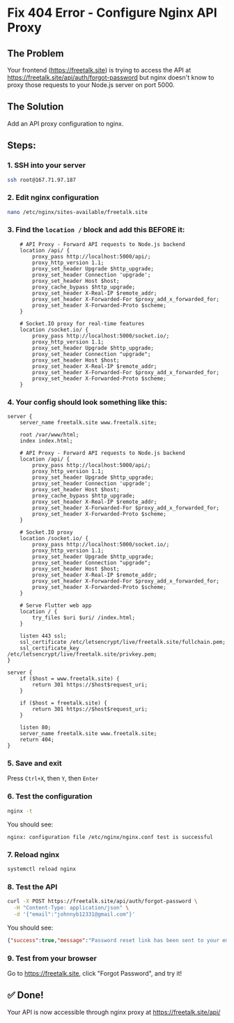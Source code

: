 # Fix 404 Error - Configure Nginx API Proxy

## The Problem
Your frontend (https://freetalk.site) is trying to access the API at https://freetalk.site/api/auth/forgot-password
but nginx doesn't know to proxy those requests to your Node.js server on port 5000.

## The Solution
Add an API proxy configuration to nginx.

## Steps:

### 1. SSH into your server
```bash
ssh root@167.71.97.187
```

### 2. Edit nginx configuration
```bash
nano /etc/nginx/sites-available/freetalk.site
```

### 3. Find the `location /` block and add this BEFORE it:

```nginx
    # API Proxy - Forward API requests to Node.js backend
    location /api/ {
        proxy_pass http://localhost:5000/api/;
        proxy_http_version 1.1;
        proxy_set_header Upgrade $http_upgrade;
        proxy_set_header Connection 'upgrade';
        proxy_set_header Host $host;
        proxy_cache_bypass $http_upgrade;
        proxy_set_header X-Real-IP $remote_addr;
        proxy_set_header X-Forwarded-For $proxy_add_x_forwarded_for;
        proxy_set_header X-Forwarded-Proto $scheme;
    }

    # Socket.IO proxy for real-time features
    location /socket.io/ {
        proxy_pass http://localhost:5000/socket.io/;
        proxy_http_version 1.1;
        proxy_set_header Upgrade $http_upgrade;
        proxy_set_header Connection "upgrade";
        proxy_set_header Host $host;
        proxy_set_header X-Real-IP $remote_addr;
        proxy_set_header X-Forwarded-For $proxy_add_x_forwarded_for;
        proxy_set_header X-Forwarded-Proto $scheme;
    }
```

### 4. Your config should look something like this:

```nginx
server {
    server_name freetalk.site www.freetalk.site;

    root /var/www/html;
    index index.html;

    # API Proxy - Forward API requests to Node.js backend
    location /api/ {
        proxy_pass http://localhost:5000/api/;
        proxy_http_version 1.1;
        proxy_set_header Upgrade $http_upgrade;
        proxy_set_header Connection 'upgrade';
        proxy_set_header Host $host;
        proxy_cache_bypass $http_upgrade;
        proxy_set_header X-Real-IP $remote_addr;
        proxy_set_header X-Forwarded-For $proxy_add_x_forwarded_for;
        proxy_set_header X-Forwarded-Proto $scheme;
    }

    # Socket.IO proxy
    location /socket.io/ {
        proxy_pass http://localhost:5000/socket.io/;
        proxy_http_version 1.1;
        proxy_set_header Upgrade $http_upgrade;
        proxy_set_header Connection "upgrade";
        proxy_set_header Host $host;
        proxy_set_header X-Real-IP $remote_addr;
        proxy_set_header X-Forwarded-For $proxy_add_x_forwarded_for;
        proxy_set_header X-Forwarded-Proto $scheme;
    }

    # Serve Flutter web app
    location / {
        try_files $uri $uri/ /index.html;
    }

    listen 443 ssl;
    ssl_certificate /etc/letsencrypt/live/freetalk.site/fullchain.pem;
    ssl_certificate_key /etc/letsencrypt/live/freetalk.site/privkey.pem;
}

server {
    if ($host = www.freetalk.site) {
        return 301 https://$host$request_uri;
    }

    if ($host = freetalk.site) {
        return 301 https://$host$request_uri;
    }

    listen 80;
    server_name freetalk.site www.freetalk.site;
    return 404;
}
```

### 5. Save and exit
Press `Ctrl+X`, then `Y`, then `Enter`

### 6. Test the configuration
```bash
nginx -t
```

You should see:
```
nginx: configuration file /etc/nginx/nginx.conf test is successful
```

### 7. Reload nginx
```bash
systemctl reload nginx
```

### 8. Test the API
```bash
curl -X POST https://freetalk.site/api/auth/forgot-password \
  -H "Content-Type: application/json" \
  -d '{"email":"johnnyb12331@gmail.com"}'
```

You should see:
```json
{"success":true,"message":"Password reset link has been sent to your email address."}
```

### 9. Test from your browser
Go to https://freetalk.site, click "Forgot Password", and try it!

## ✅ Done!
Your API is now accessible through nginx proxy at https://freetalk.site/api/
